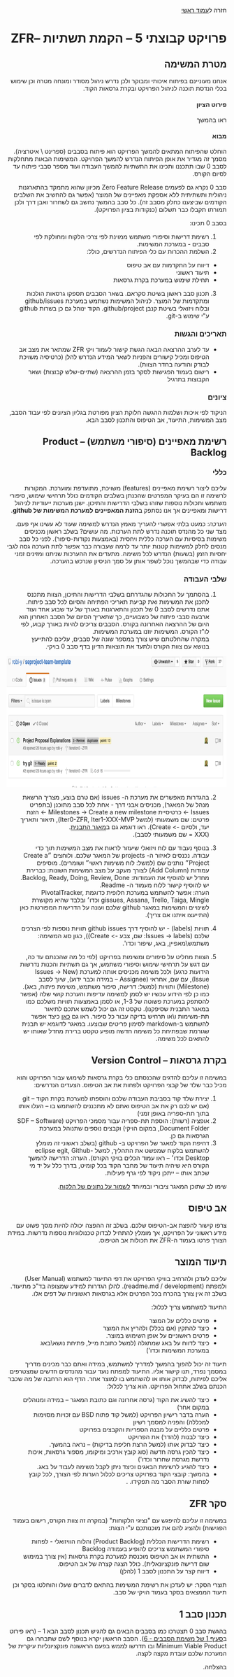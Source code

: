<div dir="rtl">
<div>
</div>

חזרה ל[עמוד ראשי](../../../..)

# פרויקט קבוצתי 5 – הקמת תשתיות –ZFR 

## מטרת המשימה
אנחנו מעוניינם בפיתוח איכותי ומבוקר ולכן נדרש ניהול מסודר ומונחה מטרה וכן שימוש בכלי הנדסת תוכנה לניהול הפרויקט ובקרת גרסאות הקוד. 

#### פירוט הציון
ראו בהמשך

#### מבוא
הוחלט שהפיתוח המתאים להמשך הפרויקט הוא פיתוח בסבבים  (ספרינט \ איטרציה).  מסמך זה מגדיר את אופן הפיתוח הנדרש להמשך הפרויקט. המשימות הבאות מתחלקות לסבב 0 שבו תתכננו ותכינו את התשתיות להמשך העבודה ועוד מספר סבבי פיתוח עד לסיום הקורס.

סבב 0 נקרא גם לפעמים Zero Feature Release מכיוון שהוא מתמקד בהתארגנות ניהולית ותשתיתית ללא אספקת מאפיינים של המוצר (אפשר גם להחשיב את השלבים הקודמים שביצענו כחלק מסבב זה). כל סבב בהמשך נחשב גם לשחרור ואבן דרך ולכן תמורתו תקבלו כבר תשלום (כנקודות בציון הפרויקט).

בסבב 0 תכינו: 

1. רשימת דרישות וסיפורי משתמש ממוינת לפי צרכי הלקוח ומחולקת לפי סבבים - במערכת המשימות. 
2. השלמת ההכרות עם כלי הפיתוח הנדרשים, כולל:
  - דיווח על התקדמות עם אב טיפוס
  - תיעוד ראשוני
  - תחילת שימוש במערכת בקרת גרסאות

3. תכנון סבב ראשון בשיטת סקראם. בשאר הסבבים תספקו גרסאות הולכות ומתקדמות של המוצר. לניהול המשימות נשתמש במערכת github/issues ובלוח ויזואלי בשיטת קנבן github/project. הקוד ינוהל גם כן בשרות github ע"י שימוש ב-git.


### תאריכים והגשות

- עד לערב ההרצאה הבאה הגשת קישור לעמוד ויקי ZFR שמתאר את מצב אב הטיפוס ומכיל קישורים והפניות לשאר המידע הנדרש להלן (כרטיסיה משויכת לבודק והודעה בחדר הצוות).
- רישום בעמוד הפגישות לסקר בזמן ההרצאה (שתיים-שלש קבוצות) ושאר הקבוצות בתרגיל

### ציונים
הניקוד לפי איכות ושלמות ההגשה
חלוקת הציון מפורטת בגליון הציונים לפי עבוד הסבב, מצב המשימות, התיעוד, אב הטיפוס והתכנון לסבב הבא.


## רשימת מאפיינים (סיפורי משתמש) – Product Backlog

### כללי	
 עליכם ליצור רשימת מאפיינים (features) משויכת, מתועדפת ומוערכת. המקורות לרשימה זו הם בעיקר המפרטים שהכנתן בשלבים הקודמים כולל תרחישי שימוש, סיפורי משתמש ותכולות נוספות שזוהו בשלבי הדרישות והתיכון. ישנן מערכות ייעודיות לניהול דרישות ומאפיינים אך אנו נסתפק ב**הזנת המאפיינים למערכת המשימות של github**.

_הערכה_: כמעט בלתי אפשרי להעריך מאמץ הנדרש למשימה שעוד לא עשינו אף פעם. מצד שני כל מהנדס תוכנה נדרש לתת הערכות. מה עושים? בשלב ראשון מכניסים משימות בסיסיות עם הערכה כללית ויחסית (באמצעות נקודות-סיפור). לפני כל סבב מנסים לחלק למשימות קטנות יותר עד לרמה שעבורה כבר אפשר לתת הערכה גסה לגבי יחסיות הזמן (בשעות) הנדרש לכל משימה. מתעדים את ההערכות שניתנו ומזינים זמני עבודה כדי שבהמשך נוכל לשפר אותן על סמך הניסיון שנרכש בהערכה.

### שלבי העבודה

1. בהסתמך על התכולות שהגדרתם בשלבי הדרישות והתיכון, הצוות מתכנס לתכנן את המשימות ואת קביעת תאריכי הפתיחה והסיום לכל סבב פיתוח. אתם נדרשים לסבב 0 של תכנון והתארגנות באורך של עד שבוע אחד ועוד ארבעה סבבי פיתוח של כשבועיים, כך שתאריך הסיום של הסבב האחרון הוא היום של ההרצאה האחרונה בקורס. הסבבים צריכים להיות באורך קבוע, לפי לו"ז הקורס. המשימות יוזנו במערכת המשימות.<br/>
במקרה שהחלטתם שיש צורך במספר שונה של סבבים, עליכם להתייעץ בנושא עם צוות הקורס ולתעד את תוצאות הדיון בדף סבב 0 בויקי.
<img  align="middle" height="300" src="./github-issues.png" />


2. בהגדרות מאפשרים את מערכת ה- issues (אם טרם בוצע, מצריך הרשאת מנהל של המאגר), מכניסים אבני דרך - אחת לכל סבב מתוכנן (בתפריט Issues -> כרטיסיית Milestones -> Create a new milestone -> הזנת פרטים: שם משמעותי (למשל Iter0-ZFR, Iter1-XXX-MVP), תיאור ותאריך יעד, ולסיום -> Create). ראו דוגמא גם ב[מאגר התבנית][repo-template].<br/>
(XXX = שם משמעותי לסבב).

3. בנוסף נעבוד עם לוח ויזואלי שיעזור לראות את מצב המשימות תוך כדי עבודה. נכנסים לאיזור ה- projects של המאגר שלכם. ולוחצים ״Create a Project״ נותנים שם (למשל: לוח משימות ראשי״ ושומרים). מוסיפים עמודות (Add Column) לצורך מעקב על מצב המשימות השונות: כברירת מחדל יש להוסיף את העמודות: Backlog, Ready, Doing, Review, Done. 
<br/>יש להוסיף קישור ללוח מעמוד ה- Readme.
<br/>הערה: אפשר להשתמש במערכת חלופית כדוגמת PivotalTracker, gissues, Assana, Trello, Taiga, Mingle וכדו׳ ובלבד שהיא מקושרת לשינויים והמשימות במאגר github שלכם ועונה על הדרישות המפורטות כאן (התייעצו איתנו אם צריך).

4. תוויות (labels) - יש להוסיף דרך github issues תוויות נוספות לפי הצרכים שלכם (Issues -> labels: שם, צבע -> Create)), כגון סוג המשימה: משתמש\מאפיין, באג, שיפור וכדו'. 

5. הצוות מחליט על סיפורים ומשימות בפרויקט (לפי כל מה שהכנתם עד כה, עם דגש על תרחישי שימוש וסיפורי משתמש, אך גם תשתיות והכנות נדרשות הידועות כרגע) ולכל משימה מכניסים אותה למערכת (Issues -> New Issue), עם שם, אחראי (Assignee – במידה וכבר ידוע), שיוך לסבב (Milestone) ותוויות (למשל: דרישה, סיפור משתמש, משימת פיתוח, באג).<br/>
כמו כן לפי הידוע עכשיו יש לסמן למשימה עדיפות והערכת קושי שלה (אפשר להסתפק במערכת פשוטה של 1-3, או לסמן באמצעות תוויות משלכם כמו במאגר התבנית שסיפקנו). טקסט זה גם יכול לשמש אתכם לתיאור תת-משימות ו\או תרחיש בדיקה עבור כל סיפור. ראו גם [כאן][gfm-issues] כיצד אפשר להשתמש ב-markdown לסימון פריטים שבוצעו. במאגר לדוגמא יש תבנית שגורמת שבפתיחת כל משימה חדשה מופיע טקסט ברירת מחדל שאותו יש להתאים לכל משימה.


## בקרת גרסאות – Version Control
 במשימה זו עליכם להדגים שהכנסתם כלי בקרת גרסאות לשימוש עבור הפרויקט והוא מכיל כבר שלד של קבצי הפרויקט ולפחות את אב הטיפוס. 
הצעדים הנדרשים:

1. יצירת שלד קוד בסביבת העבודה שלכם והוספתו למערכת בקרת הקוד – git (אם יש לכם רק את אב הטיפוס ואתם לא מתכננים להשתמש בו – העלו אותו בתוך תת-ספריה באופן זמני)
2. אופציה (רשות): הוספת תת-ספריה עבור מסמכי הפרויקט (SDF – Software Document Folder, במקום הויקי) וקבצים נוספים שתנוהל במערכת הגרסאות גם כן.
3. דחיפת הקוד למאגר של הפרויקט ב- github (בשלב ראשוני זה מומלץ להשתמש בלקוח שמפשט את התהליך, למשל eclipse egit,  Github-Desktop וכדו׳ – ראו עמוד הכלים בויקי הקורס).
הערה: הדרישה להמשך הקורס היא שיהיה תיעוד של מחבר הקוד בכל קומיט, בדרך כלל על יד מי שכתב אותו – ייתכן ניקוד לפי גרף פעילות.

שימו לב שתוכן המאגר ציבורי ובמיוחד [לשמור על נתונים של הלקוח][protect-user-data].

## אב טיפוס
צרפו קישור להפצת אב-הטיפוס שלכם. בשלב זה ההפצה יכולה להיות מסך פשוט עם מידע ראשוני על הפרויקט, אך מומלץ להתחיל לבדוק טכנולוגיות נוספות נדרשות. במידת הצורך פרטו בעמוד ה-ZFR את תכולות אב הטיפוס.

## תיעוד המוצר
 עליכם לעדכן ולהרחיב בוויקי הפרויקט את דפי התיעוד למשתמש (User Manual) ולמפתח (readme.md / development). 
להלן הגדרות למידע שמצופה בד"כ מתיעוד. בשלב זה אין צורך בהכרח בכל הפרטים אלא בגרסאות ראשוניות של דפים אלו.

התיעוד למשתמש צריך לכלול:

- פרטים כללים על המוצר
- כיצד להתקין (אם בכלל) ולהריץ את המוצר
- פרטים ראשוניים על אופן השימוש במוצר.
- כיצד לדווח על באג שמתגלה (למשל כתובת מייל, פתיחת נושא\באג במערכת המשימות וכדו')

תיעוד זה יכול להפוך בהמשך למדריך למשתמש, במידה ואתם כבר מכינים מדריך במסמך נפרד, תנו קישור אליו.
התיעוד למפתח נועד עבור מהנדסים חדשים שמצטרפים אליכם לפיתוח, לבדוק אותו או להשתמש בו למוצר אחר. הדף הוא הרחבה של מה שכבר הכנתם בשלב אתחול הפרויקט.
הוא צריך לכלול:

- כיצד להשיג את הקוד (גרסה אחרונה וגם כתובת המאגר – במידה ומנוהלים במקום אחר)
- הערה בדבר רישיון הפרויקט (למשל קוד פתוח BSD עם זכויות מסוימות למכללה) והפניה למסמך רשיון
- פרטים כלליים על מבנה הספריות והקבצים בפרויקט
- כיצד לבנות (להדר) את הפרויקט
- כיצד לבדוק אותו (למשל הרצת חליפת בדיקות) – נראה בהמשך.
- כיצד להכין גרסה חדשה (סוג קובץ ארכיב ומיקומו, מספור גרסאות, איכות נדרשת מגרסת שחרור וכדו')
- כיצד להגיע לרשימת הבאגים וכיצד ניתן לקבל משימה לעבוד על באג.
- בהמשך: קובצי הקוד בפרויקט צריכים לכלול הערות לפי הצורך, לכל קובץ לפחות שורת הסבר מה תפקידו.
.
## סקר ZFR
במשימה זו עליכם להיפגש עם "נציגי הלקוחות" (במקרה זה צוות הקורס, רישום בעמוד הפגישות) ולהציג להם את מוכנותכם ע"י הצגת:

- רשימת הדרישות הכללית (Product Backlog) והלוח הוויזואלי - לפחות סיפורי המשתמש צריכים להופיע בעמודה Backlog
- התשתית או אב הטיפוס מוכנסת למערכת בקרת גרסאות (אין צורך במימוש שום דרישה פונקציונאלית). כולל הצגה קצרה של אב הטיפוס.
- דיווח קצר על התכנון לסבב 1 (להלן)

תוצרי הסקר: יש לעדכן את רשימת המשימות בהתאם לדברים שעלו והוחלטו בסקר וכן תיעוד הממצאים בסקר בעמוד הויקי של סבב.

## תכנון סבב 1
בהגשת סבב 0 תצטרכו כמו בסבבים הבאים גם להגיש תכנון לסבב הבא 1 – (ראו פירוט ב[סעיף 1 של משימת הסבבים - 6][iteration1]). הסבב הראשון יקרא בנוסף לשם שתבחרו גם Minimum Viable Product ובו תדרשו לממש בפעם הראשונה פונקציונליות עיקרית של המערכת שלכם עובדת מקצה לקצה.

בהצלחה.


<!--links-->
[gfm-issues]: https://github.com/blog/1375-task-lists-in-gfm-issues-pulls-comments
[repo-template]: https://github.com/jce-il/project-template/issues
[iteration1]: https://github.com/jce-il/se-class-materials/blob/master/docs/team/proj6-iterations.md#1-תכנון-הסבב-הבא
[protect-user-data]: https://github.com/collections/protect-user-data